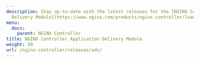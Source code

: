 ```yaml
---
description: Stay up-to-date with the latest releases for the [NGINX Controller Application
  Delivery Module](https://www.nginx.com/products/nginx-controller/load-balancer-application-delivery/).
menu:
  docs:
    parent: NGINX Controller
title: NGINX Controller Application Delivery Module
weight: 50
url: /nginx-controller/releases/adc/
---
```


